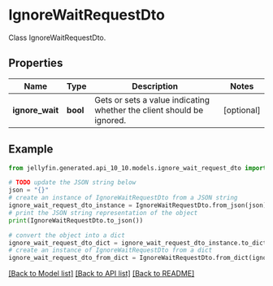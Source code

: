 # IgnoreWaitRequestDto

Class IgnoreWaitRequestDto.

## Properties

Name | Type | Description | Notes
------------ | ------------- | ------------- | -------------
**ignore_wait** | **bool** | Gets or sets a value indicating whether the client should be ignored. | [optional] 

## Example

```python
from jellyfin.generated.api_10_10.models.ignore_wait_request_dto import IgnoreWaitRequestDto

# TODO update the JSON string below
json = "{}"
# create an instance of IgnoreWaitRequestDto from a JSON string
ignore_wait_request_dto_instance = IgnoreWaitRequestDto.from_json(json)
# print the JSON string representation of the object
print(IgnoreWaitRequestDto.to_json())

# convert the object into a dict
ignore_wait_request_dto_dict = ignore_wait_request_dto_instance.to_dict()
# create an instance of IgnoreWaitRequestDto from a dict
ignore_wait_request_dto_from_dict = IgnoreWaitRequestDto.from_dict(ignore_wait_request_dto_dict)
```
[[Back to Model list]](README.md#documentation-for-models) [[Back to API list]](README.md#documentation-for-api-endpoints) [[Back to README]](README.md)


